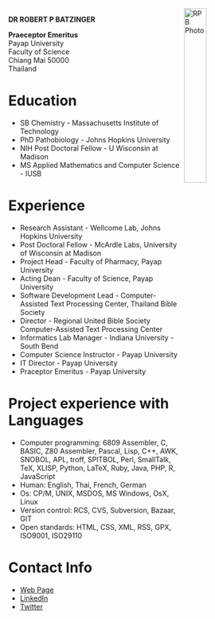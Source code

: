 <img src="http://rbatzing.github.io/img/bob5.png" alt="RPB Photo" align="right" width="30%"/>

**DR ROBERT P BATZINGER**

__Praeceptor Emeritus__<br/>
Payap University<br>
Faculty of Science<br>
Chiang Mai 50000<br>
Thailand<br>



# Education

* SB Chemistry - Massachusetts Institute of Technology
* PhD Pathobiology - Johns Hopkins University
* NIH Post Doctoral Fellow - U Wisconsin at Madison
* MS Applied Mathematics and Computer Science - IUSB

# Experience
* Research Assistant - Wellcome Lab, Johns Hopkins University
* Post Doctoral Fellow - McArdle Labs, University of Wisconsin at Madison
* Project Head - Faculty of Pharmacy, Payap University
* Acting Dean - Faculty of Science, Payap University
* Software Development Lead - Computer-Assisted Text Processing Center, Thailand Bible Society
* Director - Regional United Bible Society Computer-Assisted Text Processing Center
* Informatics Lab Manager - Indiana University - South Bend
* Computer Science Instructor - Payap University
* IT Director - Payap University
* Praceptor Emeritus - Payap University

# Project experience with Languages
* Computer programming: 6809 Assembler, C, BASIC, Z80 Assembler, Pascal, Lisp, C++, AWK, SNOBOL, APL, troff, SPITBOL, Perl, SmallTalk, TeX, XLISP, Python, LaTeX, Ruby, Java, PHP, R, JavaScript
* Human: English, Thai, French, German
* Os: CP/M, UNIX, MSDOS, MS Windows, OsX, Linux
* Version control: RCS, CVS, Subversion, Bazaar, GIT
* Open standards: HTML, CSS, XML, RSS, GPX, ISO9001, ISO29110

# Contact Info
* [Web Page](http://science.payap.ac.th/cs/bob)
* [LinkedIn](https://www.linkedin.com/in/robert-batzinger)
* [Twitter](https://twitter.com/rbatz)

